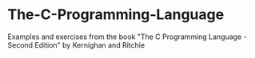 # The-C-Programming-Language
Examples and exercises from the book "The C Programming Language - Second Edition" by Kernighan and Ritchie

